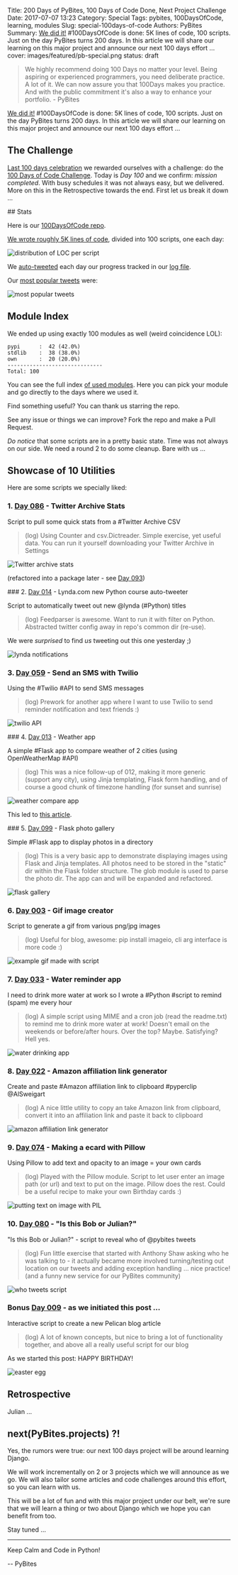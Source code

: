 Title: 200 Days of PyBites, 100 Days of Code Done, Next Project Challenge
Date: 2017-07-07 13:23
Category: Special
Tags: pybites, 100DaysOfCode, learning, modules
Slug: special-100days-of-code
Authors: PyBites
Summary: [We did it!](https://twitter.com/pybites/status/883219041912987648) #100DaysOfCode is done: 5K lines of code, 100 scripts. Just on the day PyBites turns 200 days. In this article we will share our learning on this major project and announce our next 100 days effort ...
cover: images/featured/pb-special.png
status: draft

> We highly recommend doing 100 Days no matter your level. Being aspiring or experienced programmers, you need deliberate practice. A lot of it. We can now assure you that 100Days makes you practice. And with the public commitment it's also a way to enhance your portfolio. - PyBites

[We did it!](https://twitter.com/pybites/status/883219041912987648) #100DaysOfCode is done: 5K lines of code, 100 scripts. Just on the day PyBites turns 200 days. In this article we will share our learning on this major project and announce our next 100 days effort ...

## The Challenge

[Last 100 days celebration](https://pybit.es/special-100days.html) we rewarded ourselves with a challenge: do the [100 Days of Code Challenge](https://medium.freecodecamp.org/join-the-100daysofcode-556ddb4579e4). Today is *Day 100* and we confirm: *mission completed*. With busy schedules it was not always easy, but we delivered. More on this in the Retrospective towards the end. First let us break it down ...

## Stats

Here is our [100DaysOfCode repo](https://github.com/pybites/100DaysOfCode).

[We wrote roughly 5K lines of code](https://github.com/pybites/100DaysOfCode/tree/master/100), divided into 100 scripts, one each day:

![distribution of LOC per script]({filename}/images/100d_histogram.png)

We [auto-tweeted](https://github.com/pybites/100DaysOfCode/tree/master/007) each day our progress tracked in our [log file](https://github.com/pybites/100DaysOfCode/blob/master/LOG.md).

Our [most popular tweets](https://github.com/pybites/100DaysOfCode/tree/master/096) were: 

![most popular tweets]({filename}/images/100d_most_popular.png)

## Module Index

We ended up using exactly 100 modules as well (weird coincidence LOL):

	pypi      :  42 (42.0%)
	stdlib    :  38 (38.0%)
	own       :  20 (20.0%)
	------------------------------
	Total: 100

You can see the full index [of used modules](https://github.com/pybites/100DaysOfCode/blob/master/021/index.txt). Here you can pick your module and go directly to the days where we used it. 

Find something useful? You can thank us starring the repo. 

See any issue or things we can improve? Fork the repo and make a Pull Request. 

_Do notice_ that some scripts are in a pretty basic state. Time was not always on our side. We need a round 2 to do some cleanup. Bare with us ...

## Showcase of 10 Utilities 

Here are some scripts we specially liked:

### 1. [Day 086](https://github.com/pybites/100DaysOfCode/tree/master/086) - Twitter Archive Stats

Script to pull some quick stats from a #Twitter Archive CSV

> (log) Using Counter and csv.Dictreader. Simple exercise, yet useful data. You can run it yourself downloading your Twitter Archive in Settings

![Twitter archive stats]({filename}/images/100d_twitter-archive.png)

(refactored into a package later - see [Day 093](https://github.com/pybites/100DaysOfCode/tree/master/093))

### 2. [Day 014](https://github.com/pybites/100DaysOfCode/tree/master/014) - Lynda.com new Python course auto-tweeter

Script to automatically tweet out new @lynda (#Python) titles

> (log) Feedparser is awesome. Want to run it with filter on Python. Abstracted twitter config away in repo's common dir (re-use).

We were *surprised* to find *us* tweeting out this one yesterday ;)

![lynda notifications]({filename}/images/100d_lynda.png)

### 3. [Day 059](https://github.com/pybites/100DaysOfCode/tree/master/059) - Send an SMS with Twilio

Using the #Twilio #API to send SMS messages

> (log) Prework for another app where I want to use Twilio to send reminder notification and text friends :)

![twilio API]({filename}/images/100d_twilio.png)

### 4. [Day 013](https://github.com/pybites/100DaysOfCode/tree/master/013) - Weather app

A simple #Flask app to compare weather of 2 cities (using OpenWeatherMap #API)

> (log) This was a nice follow-up of 012, making it more generic (support any city), using Jinja templating, Flask form handling, and of course a good chunk of timezone handling (for sunset and sunrise)

![weather compare app]({filename}/images/weather-app.png)

This led to [this article](https://pybit.es/flask-simple-weather-app.html).

### 5. [Day 099](https://github.com/pybites/100DaysOfCode/tree/master/099) - Flask photo gallery

Simple #Flask app to display photos in a directory

> (log) This is a very basic app to demonstrate displaying images using Flask and Jinja templates. All photos need to be stored in the "static" dir within the Flask folder structure. The glob module is used to parse the photo dir. The app can and will be expanded and refactored.

![flask gallery]({filename}/images/100d_photo_gallery.png)

### 6. [Day 003](https://github.com/pybites/100DaysOfCode/tree/master/003) - Gif image creator

Script to generate a gif from various png/jpg images

> (log) Useful for blog, awesome: pip install imageio, cli arg interface is more code :)

![example gif made with script]({filename}/images/slackbot.gif)

### 7. [Day 033](https://github.com/pybites/100DaysOfCode/tree/master/033) - Water reminder app

I need to drink more water at work so I wrote a #Python #script to remind (spam) me every hour

> (log) A simple script using MIME and a cron job (read the readme.txt) to remind me to drink more water at work! Doesn't email on the weekends or before/after hours. Over the top? Maybe. Satisfying? Hell yes.

![water drinking app]({filename}/images/100d_waterdrinking-app.png)

### 8. [Day 022](https://github.com/pybites/100DaysOfCode/tree/master/022) - Amazon affiliation link generator

Create and paste #Amazon affiliation link to clipboard #pyperclip @AlSweigart

> (log) A nice little utility to copy an take Amazon link from clipboard, convert it into an affiliation link and paste it back to clipboard

![amazon affiliation link generator]({filename}/images/100d_affiliation_link_creator.png)

### 9. [Day 074](https://github.com/pybites/100DaysOfCode/tree/master/074) - Making a ecard with Pillow

Using Pillow to add text and opacity to an image = your own cards

> (log) Played with the Pillow module. Script to let user enter an image path (or url) and text to put on the image. Pillow does the rest. Could be a useful recipe to make your own Birthday cards :)

![putting text on image with PIL]({filename}/images/100d_pillow.png)

### 10. [Day 080](https://github.com/pybites/100DaysOfCode/tree/master/080) - "Is this Bob or Julian?"

"Is this Bob or Julian?" - script to reveal who of @pybites tweets

> (log) Fun little exercise that started with Anthony Shaw asking who he was talking to - it actually became more involved turning/testing out location on our tweets and adding exception handling ... nice practice! (and a funny new service for our PyBites community)

![who tweets script]({filename}/images/100d_twotweeted.png)

### Bonus [Day 009](https://github.com/pybites/100DaysOfCode/tree/master/009) - as we initiated this post ... 

Interactive script to create a new Pelican blog article

> (log) A lot of known concepts, but nice to bring a lot of functionality together, and above all a really useful script for our blog

As we started this post: HAPPY BIRTHDAY!

![easter egg]({filename}/images/100d_newpost.png)

## Retrospective

Julian ...

## next(PyBites.projects) ?!

Yes, the rumors were true: our next 100 days project will be around learning Django. 

We will work incrementally on 2 or 3 projects which we will announce as we go. We will also tailor some articles and code challenges around this effort, so you can learn with us. 

This will be a lot of fun and with this major project under our belt, we're sure that we will learn a thing or two about Django which we hope you can benefit from too. 

Stay tuned ...

---

Keep Calm and Code in Python!

-- PyBites
